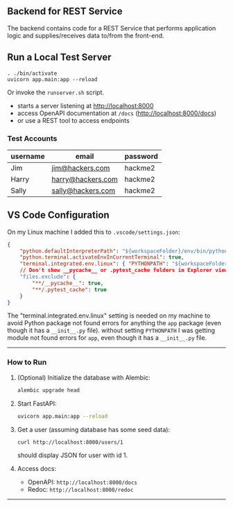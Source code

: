 ## Backend for REST Service

The backend contains code for a REST Service that performs application logic and supplies/receives data to/from the front-end.


## Run a Local Test Server

```
. ./bin/activate
uvicorn app.main:app --reload
```
Or invoke the `runserver.sh` script.

- starts a server listening at <http://localhost:8000>
- access OpenAPI documentation at `/docs` (<http://localhost:8000/docs>)
- or use a REST tool to access endpoints

### Test Accounts

| username | email            | password |
|----------|------------------|----------|
| Jim      |jim@hackers.com   | hackme2  |
| Harry    |harry@hackers.com | hackme2  | 
| Sally    |sally@hackers.com | hackme2  |


## VS Code Configuration

On my Linux machine I added this to `.vscode/settings.json`:
```json
{
    "python.defaultInterpreterPath": "${workspaceFolder}/env/bin/python",
    "python.terminal.activateEnvInCurrentTerminal": true,
    "terminal.integrated.env.linux": { "PYTHONPATH": "${workspaceFolder}" }
    // Don't show __pycache__ or .pytest_cache folders in Explorer view
    "files.exclude": {
        "**/__pycache__": true,
        "**/.pytest_cache": true
    }
}
```
The "terminal.integrated.env.linux" setting is needed on my machine to avoid Python package not found errors for anything the `app` package (even though it has a `__init__.py` file).
without setting `PYTHONPATH` I was getting module not found errors for `app`, even though it has a `__init__.py` file.

---

### How to Run

1. (Optional) Initialize the database with Alembic:
   ```bash
   alembic upgrade head
   ```

2. Start FastAPI:
   ```bash
   uvicorn app.main:app --reload
   ```
4. Get a user (assuming database has some seed data):
   ```
   curl http://localhost:8000/users/1
   ```
   should display JSON for user with id 1.
   
3. Access docs:
   - OpenAPI: `http://localhost:8000/docs`
   - Redoc: `http://localhost:8000/redoc`


---
